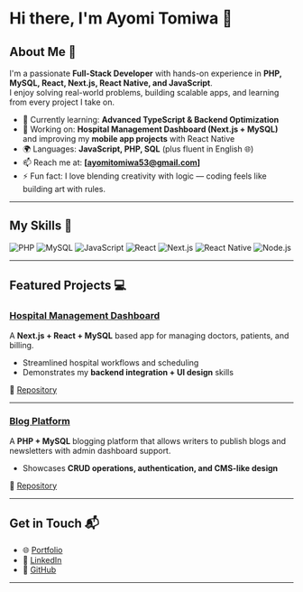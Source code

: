 # Hi there, I'm Ayomi Tomiwa 👋


## About Me 🚀

I'm a passionate **Full-Stack Developer** with hands-on experience in **PHP, MySQL, React, Next.js, React Native, and JavaScript**.  
I enjoy solving real-world problems, building scalable apps, and learning from every project I take on.  

- 🌱 Currently learning: **Advanced TypeScript & Backend Optimization**  
- 🔭 Working on: **Hospital Management Dashboard (Next.js + MySQL)** and improving my **mobile app projects** with React Native  
- 🌍 Languages: **JavaScript, PHP, SQL** (plus fluent in English 🌐)  
- 📫 Reach me at: **[ayomitomiwa53@gmail.com]**  
- ⚡ Fun fact: I love blending creativity with logic — coding feels like building art with rules.  

---

## My Skills 🧠  

![PHP](https://img.shields.io/badge/-PHP-777BB4?style=flat-square&logo=php&logoColor=white)
![MySQL](https://img.shields.io/badge/-MySQL-4479A1?style=flat-square&logo=mysql&logoColor=white)
![JavaScript](https://img.shields.io/badge/-JavaScript-F7DF1E?style=flat-square&logo=javascript&logoColor=black)
![React](https://img.shields.io/badge/-React-61DAFB?style=flat-square&logo=react&logoColor=black)
![Next.js](https://img.shields.io/badge/-Next.js-000000?style=flat-square&logo=next.js&logoColor=white)
![React Native](https://img.shields.io/badge/-React_Native-61DAFB?style=flat-square&logo=react&logoColor=black)
![Node.js](https://img.shields.io/badge/-Node.js-339933?style=flat-square&logo=node.js&logoColor=white)

---

## Featured Projects 💻  

### [Hospital Management Dashboard](project_1_link)



A **Next.js + React + MySQL** based app for managing doctors, patients, and billing.  
- Streamlined hospital workflows and scheduling  
- Demonstrates my **backend integration + UI design** skills  

🔗 [Repository](project_1_repository_link)  

---

### [Blog Platform](project_2_link)



A **PHP + MySQL** blogging platform that allows writers to publish blogs and newsletters with admin dashboard support.  
- Showcases **CRUD operations, authentication, and CMS-like design**  

🔗 [Repository](project_2_repository_link)  

---

## Get in Touch 📬  

- 🌐 [Portfolio](https://opeyemiayomi.netlify.app/)
- 💼 [LinkedIn](https://www.linkedin.com/in/ayomi-tomiwa-ab7215242/)  
- 🐙 [GitHub](https://github.com/ayomijpeg)  

---

